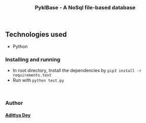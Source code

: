 <!-- <div align="center" class="row">
  <img src="logo_trans.png" width="200"/>
</div> -->
<h3 align="center">PyklBase - A NoSql file-based database</h3>
<br>

## Technologies used

- Python

### Installing and running

- In root directory, Install the dependencies by `pip3 install -r requirements.text`
- Run with `python test.py`

<br>

### Author

#### [Adittya Dey](https://github.com/adiXcodr)
